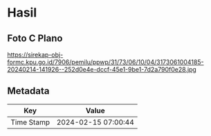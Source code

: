 # Hasil

## Foto C Plano

https://sirekap-obj-formc.kpu.go.id/7906/pemilu/ppwp/31/73/06/10/04/3173061004185-20240214-141926--252d0e4e-dccf-45e1-9be1-7d2a790f0e28.jpg


## Metadata

| Key        | Value               |
| ---------- | ------------------- |
| Time Stamp | 2024-02-15 07:00:44 |



